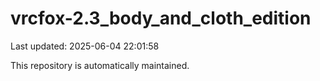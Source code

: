 # vrcfox-2.3_body_and_cloth_edition

Last updated: 2025-06-04 22:01:58

This repository is automatically maintained.
